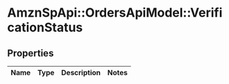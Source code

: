 # AmznSpApi::OrdersApiModel::VerificationStatus

## Properties
Name | Type | Description | Notes
------------ | ------------- | ------------- | -------------


